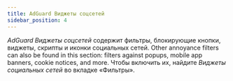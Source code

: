 ```yaml
---
title: AdGuard Виджеты соцсетей
sidebar_position: 4
---
```


_AdGuard Виджеты соцсетей_ содержит фильтры, блокирующие кнопки, виджеты, скрипты и иконки социальных сетей. Other annoyance filters can also be found in this section: filters against popups, mobile app banners, cookie notices, and more. Чтобы включить их, найдите _Виджеты социальных сетей_ во вкладке «Фильтры».
